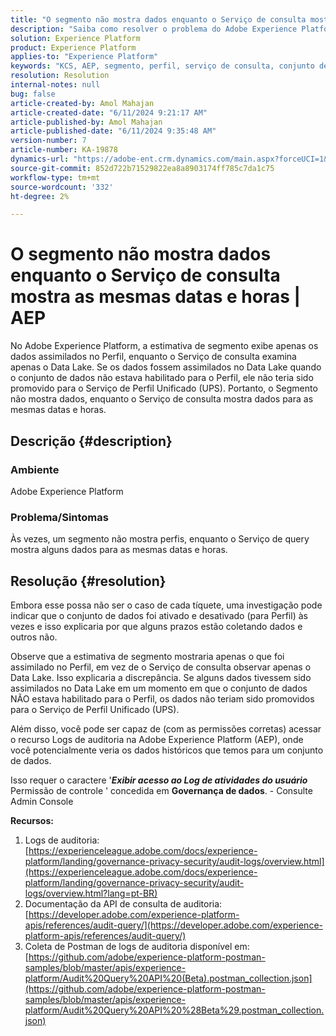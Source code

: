 ```yaml
---
title: "O segmento não mostra dados enquanto o Serviço de consulta mostra as mesmas datas e horas | AEP"
description: "Saiba como resolver o problema do Adobe Experience Platform em que o segmento não mostra perfis, enquanto o Serviço de consulta mostra alguns dados para as mesmas datas e horas."
solution: Experience Platform
product: Experience Platform
applies-to: "Experience Platform"
keywords: "KCS, AEP, segmento, perfil, serviço de consulta, conjunto de dados, perfis, hora, datas, Experience Platform"
resolution: Resolution
internal-notes: null
bug: false
article-created-by: Amol Mahajan
article-created-date: "6/11/2024 9:21:17 AM"
article-published-by: Amol Mahajan
article-published-date: "6/11/2024 9:35:48 AM"
version-number: 7
article-number: KA-19878
dynamics-url: "https://adobe-ent.crm.dynamics.com/main.aspx?forceUCI=1&pagetype=entityrecord&etn=knowledgearticle&id=abc42bf4-d327-ef11-840b-000d3a34c086"
source-git-commit: 852d722b71529822ea8a8903174ff785c7da1c75
workflow-type: tm+mt
source-wordcount: '332'
ht-degree: 2%

---
```


# O segmento não mostra dados enquanto o Serviço de consulta mostra as mesmas datas e horas | AEP


No Adobe Experience Platform, a estimativa de segmento exibe apenas os dados assimilados no Perfil, enquanto o Serviço de consulta examina apenas o Data Lake. Se os dados fossem assimilados no Data Lake quando o conjunto de dados não estava habilitado para o Perfil, ele não teria sido promovido para o Serviço de Perfil Unificado (UPS). Portanto, o Segmento não mostra dados, enquanto o Serviço de consulta mostra dados para as mesmas datas e horas.

## Descrição {#description}


### <b>Ambiente</b>

Adobe Experience Platform



### <b>Problema/Sintomas</b>

Às vezes, um segmento não mostra perfis, enquanto o Serviço de query mostra alguns dados para as mesmas datas e horas.


## Resolução {#resolution}


Embora esse possa não ser o caso de cada tíquete, uma investigação pode indicar que o conjunto de dados foi ativado e desativado (para Perfil) às vezes e isso explicaria por que alguns prazos estão coletando dados e outros não.

Observe que a estimativa de segmento mostraria apenas o que foi assimilado no Perfil, em vez de o Serviço de consulta observar apenas o Data Lake. Isso explicaria a discrepância. Se alguns dados tivessem sido assimilados no Data Lake em um momento em que o conjunto de dados NÃO estava habilitado para o Perfil, os dados não teriam sido promovidos para o Serviço de Perfil Unificado (UPS).



Além disso, você pode ser capaz de (com as permissões corretas) acessar o recurso Logs de auditoria na Adobe Experience Platform (AEP), onde você potencialmente veria os dados históricos que temos para um conjunto de dados.

Isso requer o caractere &#39;<b>*Exibir acesso ao Log de atividades do usuário</b>* Permissão de controle &#39; concedida em <b>Governança de dados</b>. - Consulte Admin Console



<b>Recursos:</b>

1. Logs de auditoria: [https://experienceleague.adobe.com/docs/experience-platform/landing/governance-privacy-security/audit-logs/overview.html](https://experienceleague.adobe.com/docs/experience-platform/landing/governance-privacy-security/audit-logs/overview.html?lang=pt-BR)
2. Documentação da API de consulta de auditoria: [https://developer.adobe.com/experience-platform-apis/references/audit-query/](https://developer.adobe.com/experience-platform-apis/references/audit-query/)
3. Coleta de Postman de logs de auditoria disponível em: [https://github.com/adobe/experience-platform-postman-samples/blob/master/apis/experience-platform/Audit%20Query%20API%20(Beta).postman_collection.json](https://github.com/adobe/experience-platform-postman-samples/blob/master/apis/experience-platform/Audit%20Query%20API%20%28Beta%29.postman_collection.json)

